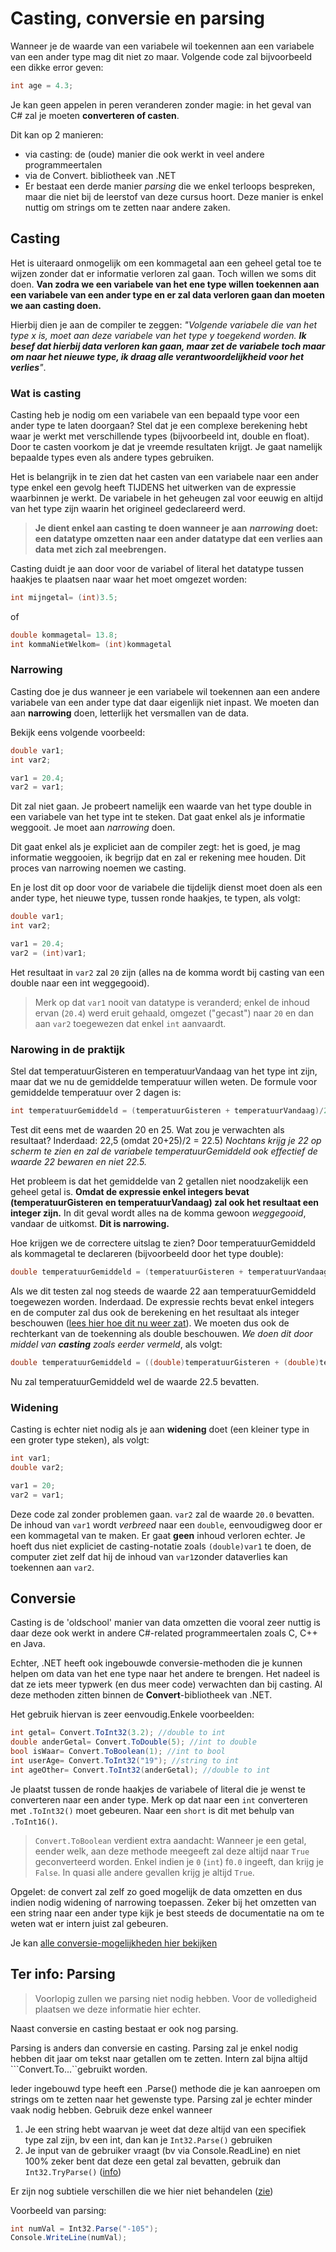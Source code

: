 # Casting, conversie en parsing

Wanneer je de waarde van een variabele wil toekennen aan een variabele van een ander type mag dit niet zo maar. Volgende code zal bijvoorbeeld een dikke error geven:

```csharp
int age = 4.3;
```

Je kan geen appelen in peren veranderen zonder magie: in het geval van C\# zal je moeten **converteren of casten**.

Dit kan op 2 manieren:

* via casting: de \(oude\) manier die ook werkt in veel andere programmeertalen
* via de Convert. bibliotheek van .NET
* Er bestaat een derde manier _parsing_ die we enkel terloops bespreken, maar die niet bij de leerstof van deze cursus hoort. Deze manier is enkel nuttig om strings om te zetten naar andere zaken.

## Casting

Het is uiteraard onmogelijk om een kommagetal aan een geheel getal toe te wijzen zonder dat er informatie verloren zal gaan. Toch willen we soms dit doen. **Van zodra we een variabele van het ene type willen toekennen aan een variabele van een ander type en er zal data verloren gaan dan moeten we aan casting doen.**

Hierbij dien je aan de compiler te zeggen: _"Volgende variabele die van het type x is, moet aan deze variabele van het type y toegekend worden. **Ik besef dat hierbij data verloren kan gaan, maar zet de variabele toch maar om naar het nieuwe type, ik draag alle verantwoordelijkheid voor het verlies**"_.

### Wat is casting

Casting heb je nodig om een variabele van een bepaald type voor een ander type te laten doorgaan? Stel dat je een complexe berekening hebt waar je werkt met verschillende types \(bijvoorbeeld int, double en float\). Door te casten voorkom je dat je vreemde resultaten krijgt. Je gaat namelijk bepaalde types even als andere types gebruiken.

Het is belangrijk in te zien dat het casten van een variabele naar een ander type enkel een gevolg heeft TIJDENS het uitwerken van de expressie waarbinnen je werkt. De variabele in het geheugen zal voor eeuwig en altijd van het type zijn waarin het origineel gedeclareerd werd.

> **Je dient enkel aan casting te doen wanneer je aan** _**narrowing**_ **doet: een datatype omzetten naar een ander datatype dat een verlies aan data met zich zal meebrengen.**

Casting duidt je aan door voor de variabel of literal het datatype tussen haakjes te plaatsen naar waar het moet omgezet worden:

```csharp
int mijngetal= (int)3.5;
```

of

```csharp
double kommagetal= 13.8;
int kommaNietWelkom= (int)kommagetal
```

### Narrowing

Casting doe je dus wanneer je een variabele wil toekennen aan een andere variabele van een ander type dat daar eigenlijk niet inpast. We moeten dan aan **narrowing** doen, letterlijk het versmallen van de data.

Bekijk eens volgende voorbeeld:

```csharp
double var1;
int var2;

var1 = 20.4;
var2 = var1;
```

Dit zal niet gaan. Je probeert namelijk een waarde van het type double in een variabele van het type int te steken. Dat gaat enkel als je informatie weggooit. Je moet aan _narrowing_ doen.

Dit gaat enkel als je expliciet aan de compiler zegt: het is goed, je mag informatie weggooien, ik begrijp dat en zal er rekening mee houden. Dit proces van narrowing noemen we casting.

En je lost dit op door voor de variabele die tijdelijk dienst moet doen als een ander type, het nieuwe type, tussen ronde haakjes, te typen, als volgt:

```csharp
double var1;
int var2;

var1 = 20.4;
var2 = (int)var1;
```

Het resultaat in `var2` zal `20` zijn \(alles na de komma wordt bij casting van een double naar een int weggegooid\).

> Merk op dat `var1` nooit van datatype is veranderd; enkel de inhoud ervan \(`20.4`\) werd eruit gehaald, omgezet \("gecast"\) naar `20` en dan aan `var2` toegewezen dat enkel `int` aanvaardt.

### Narowing in de praktijk

Stel dat temperatuurGisteren en temperatuurVandaag van het type int zijn, maar dat we nu de gemiddelde temperatuur willen weten. De formule voor gemiddelde temperatuur over 2 dagen is:

```csharp
int temperatuurGemiddeld = (temperatuurGisteren + temperatuurVandaag)/2;
```

Test dit eens met de waarden 20 en 25. Wat zou je verwachten als resultaat? Inderdaad: 22,5 \(omdat 20+25\)/2 = 22.5\) _Nochtans krijg je 22 op scherm te zien en zal de variabele temperatuurGemiddeld ook effectief de waarde 22 bewaren en niet 22.5._

Het probleem is dat het gemiddelde van 2 getallen niet noodzakelijk een geheel getal is. **Omdat de expressie enkel integers bevat \(temperatuurGisteren en temperatuurVandaag\) zal ook het resultaat een integer zijn.** In dit geval wordt alles na de komma gewoon _weggegooid_, vandaar de uitkomst. **Dit is narrowing.**

Hoe krijgen we de correctere uitslag te zien? Door temperatuurGemiddeld als kommagetal te declareren \(bijvoorbeeld door het type double\):

```csharp
double temperatuurGemiddeld = (temperatuurGisteren + temperatuurVandaag)/2;
```

Als we dit testen zal nog steeds de waarde 22 aan temperatuurGemiddeld toegewezen worden. Inderdaad. De expressie rechts bevat enkel integers en de computer zal dus ook de berekening en het resultaat als integer beschouwen \([lees hier hoe dit nu weer zat](../h1-variabelen-en-datatypes/2_expressies.md)\). We moeten dus ook de rechterkant van de toekenning als double beschouwen. _We doen dit door middel van **casting** zoals eerder vermeld_, als volgt:

```csharp
double temperatuurGemiddeld = ((double)temperatuurGisteren + (double)temperatuurVandaag)/2;
```

Nu zal temperatuurGemiddeld wel de waarde 22.5 bevatten.

### Widening

Casting is echter niet nodig als je aan **widening** doet \(een kleiner type in een groter type steken\), als volgt:

```csharp
int var1;
double var2;

var1 = 20;
var2 = var1;
```

Deze code zal zonder problemen gaan. `var2` zal de waarde `20.0` bevatten. De inhoud van `var1` wordt _verbreed_ naar een `double`, eenvoudigweg door er een kommagetal van te maken. Er gaat **geen** inhoud verloren echter. Je hoeft dus niet expliciet de casting-notatie zoals `(double)var1` te doen, de computer ziet zelf dat hij de inhoud van `var1`zonder dataverlies kan toekennen aan `var2`.

## Conversie

Casting is de 'oldschool' manier van data omzetten die vooral zeer nuttig is daar deze ook werkt in andere C\#-related programmeertalen zoals C, C++ en Java.

Echter, .NET heeft ook ingebouwde conversie-methoden die je kunnen helpen om data van het ene type naar het andere te brengen. Het nadeel is dat ze iets meer typwerk \(en dus meer code\) verwachten dan bij casting. Al deze methoden zitten binnen de **Convert**-bibliotheek van .NET.

Het gebruik hiervan is zeer eenvoudig.Enkele voorbeelden:

```csharp
int getal= Convert.ToInt32(3.2); //double to int
double anderGetal= Convert.ToDouble(5); //int to double
bool isWaar= Convert.ToBoolean(1); //int to bool
int userAge= Convert.ToInt32("19"); //string to int
int ageOther= Convert.ToInt32(anderGetal); //double to int
```

Je plaatst tussen de ronde haakjes de variabele of literal die je wenst te converteren naar een ander type. Merk op dat naar een `int` converteren met `.ToInt32()` moet gebeuren. Naar een `short` is dit met behulp van `.ToInt16()`.

> `Convert.ToBoolean` verdient extra aandacht: Wanneer je een getal, eender welk, aan deze methode meegeeft zal deze altijd naar `True` geconverteerd worden. Enkel indien je `0` \(`int`\) f`0.0` ingeeft, dan krijg je `False`. In quasi alle andere gevallen krijg je altijd `True`.

Opgelet: de convert zal zelf zo goed mogelijk de data omzetten en dus indien nodig widening of narrowing toepassen. Zeker bij het omzetten van een string naar een ander type kijk je best steeds de documentatie na om te weten wat er intern juist zal gebeuren.

Je kan [alle conversie-mogelijkheden hier bekijken](https://msdn.microsoft.com/en-us/library/system.convert.aspx)

## Ter info: Parsing

> Voorlopig zullen we parsing niet nodig hebben. Voor de volledigheid plaatsen we deze informatie hier echter.

Naast conversie en casting bestaat er ook nog parsing.

Parsing is anders dan conversie en casting. Parsing zal je enkel nodig hebben dit jaar om tekst naar getallen om te zetten. Intern zal bijna altijd ```Convert.To...``gebruikt worden.

Ieder ingebouwd type heeft een .Parse\(\) methode die je kan aanroepen om strings om te zetten naar het gewenste type. Parsing zal je echter minder vaak nodig hebben. Gebruik deze enkel wanneer

1. Je een string hebt waarvan je weet dat deze altijd van een specifiek type zal zijn, bv een int, dan kan je `Int32.Parse()` gebruiken 
2. Je input van de gebruiker vraagt \(bv via Console.ReadLine\) en niet 100% zeker bent dat deze een getal zal bevatten, gebruik dan `Int32.TryParse()` \([info](https://msdn.microsoft.com/en-us/library/f02979c7.aspx)\)

Er zijn nog subtiele verschillen die we hier niet behandelen \([zie](https://stackoverflow.com/questions/199470/whats-the-main-difference-between-int-parse-and-convert-toint32)\)

Voorbeeld van parsing:

```csharp
int numVal = Int32.Parse("-105");
Console.WriteLine(numVal);
```

